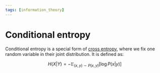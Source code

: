 ```yaml
---
tags: [information_theory]
---
```


# Conditional entropy

Conditional entropy is a special form of [cross entropy](./cross_entropy.md),
where we fix one random variable in their joint distribution. It is defined as:

$$
H(X|Y) = -\mathbb{E}_{(x, y) \sim P(x, y)} \left[\log P(x|y) \right]
$$

